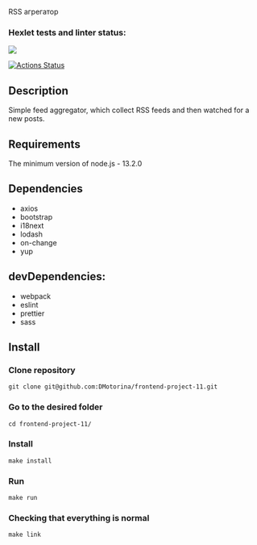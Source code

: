 RSS агрегатор

### Hexlet tests and linter status:

<a href="https://codeclimate.com/github/DMotorina/frontend-project-11/maintainability"><img src="https://api.codeclimate.com/v1/badges/d161ebaa720856f08521/maintainability" /></a>

[![Actions Status](https://github.com/DMotorina/frontend-project-11/actions/workflows/hexlet-check.yml/badge.svg)](https://github.com/DMotorina/frontend-project-11/actions)

## Description
Simple feed aggregator, which collect RSS feeds and then watched for a new posts.

## Requirements
The minimum version of node.js - 13.2.0

## Dependencies
- axios
- bootstrap
- i18next
- lodash
- on-change
- yup

## devDependencies:
- webpack
- eslint
- prettier
- sass

## Install

### Clone repository
```
git clone git@github.com:DMotorina/frontend-project-11.git
``` 

### Go to the desired folder
```
cd frontend-project-11/
```

### Install
```
make install
```

### Run
```
make run
```

### Checking that everything is normal
```
make link
```
